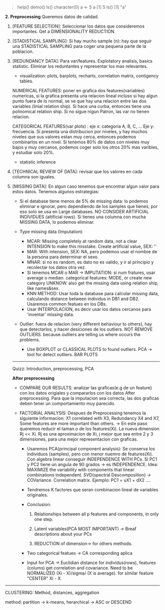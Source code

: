 > help()
> demo()
> ls()
character(0)
> a <- 5
> a
[1] 5
> ls()
[1] "a"

**2. Preprocessing** 
Queremos datos de calidad. 

1. [FEATURE SELECTION]: Seleccionar los datos que consideremos importantes. Get a DIMENSIONALITY REDUCTION. 

2. [STADISTICAL SAMPLING]: Si hay mucho sample (n): hay que seguir una STADISTICAL SAMPLING para coger una pequena parte de la poblacion. 

3. [REDUNDANCY DATA]: Para var/features. Explotatory analisis, basics statistic. Eliminar los reduntantes y representar los mas relevantes.
    * visualization: plots, barplots, recharts, correlation matrix, contigency tables. 
    
    NUMERICAL FEATURES: poner en grafica dos features(variables) numericas,  si la grafica presenta una relacion lineal incluso si hay algun punto fuera de lo normal, se ve que hay una relacion entre las dos variables (linial relation ship). Si hace una curba, entonces tiene una polinomical relation ship. Si no sigue nigun Patron, las var no tienen relacion. 

    CATEGORICAL FEATURES(var plots) : eje x: categoria A, B, C, ... Eje y: frecuencia. Si presenta una distribucion por niveles, y hay muchos niveles que sus valores estan muy cerca, entonces podemos combinarlos en un nivel. Si tenemos 80% de datos con niveles muy bajos y muy cercanos, podemos coger solo los otros 20% mas varibles, y estudiar solo 20%. 

    * statistic inference

4. [TECHNICAL REVIEW OF DATA]: revisar que los valores en cada columna son iguales. 

5. [MISSING DATA]: En algun caso tenemos que encontrar algun valor para estos datos. Tenemos algunos estrategias: 
    * Si el database tiene menos de 5% de missing data: lo podemos eliminar e ignorar, pero dependiendo de los samples que tienes, por eso solo se usa en Large databases. NO CONSIDER ARTIFICIAL INDIVIDUES (altificial rows). Si tienes una columna con mucha MISSING DATA, lo podemos eliminar. 

    * Type missing data (Imputation)
        * MCAR: Missing completely at random data, not a clear INTENSION to make this misstake. Create artificial value, SEX: ''
        * MAR: With intension, SEX: NA, pero podemos usar el nombre de la persona para determinar el sexo.
        * MNAR: si no es random, es dato no es valido, y ir al principio y recolectar los datos otra vez. 

        - Si tenemos MCAR o MAR -> IMPUTATION: si num fratures, usar average o median. categorical features: MODE, or create new category UNKNOW. also get the missing data using relation ship, like names&sex.

        * KNN METHOD: Usar toda la  database para calcular missing data, calculando distance between individus in DB1 and DB2. Usaremos common featues en los DBs.
        * Usar INTERPOLACION, es decir usar los datos cercanos para 'inventar' missing data. 

    * Outlier: fuera de relacion (very different behaviour to others), hay que detectarlos, y hacer desiciones de los outliers. NOT REMOVE OUTLIERS. because outliers are telling us where occurs the problems. 
        * Use BOXPLOT or CLASSICAL PLOTS to found outliers. PCA -> tool for detect outliers. BAR PLOTS

    ----------------------------------------------------------------

    Quizz: Introduction, preprocessing, PCA

    **After preprocessing**
    
    * COMPARE OUR RESULTS: analizar las graficas(e.g de un feature) con los datos origiales y compararlos con los datos After preprocessing. Para que la imputacion sea correcta, las dos graficas deben tener un comportamiento muy parecido. 

    * FACTORIAL ANALYSIS: Despues de Preprocessing tenemos la siguiente informacion: X1 correlated with X3, Redundancy X4 and X7, Some features are more important than others. 
    -> En este paso queremos reducir el taman.o de los features(Xi). La nueva dimension Rj << Xi. Rj es una aproximacion de Xi, j mejor que sea entre 2 y 3 dimensiones, para una mejor representacion con graficas. 
        * Usaremos PCA(principal component analysis): Se conserva los individuos (samples), pero con menor nuemro de features(Xi). Con algebra linear conseguir INDEPENDENCE WITH PCs. Si PC1 y PC2 tiene un angula de 90 grados -> es INDEPENDENCE. Idea: MAXIMIZE the variability with components that linear combinations independent. SVD(spectral Descomposition) -> COVariance. Correlation matrix. Ejemplo: PC1 = uX1 + dX2 ....
        
        * Tendremos K factores que seran combinacion lineal de variables originales. 

        
        * Conclusion:  
            1. Relationships between all p features and components, in only one step.     
            
            2. Latent variables(PCA MOST IMPORTANT) -> Breaf descriptions about your PCs

            3. REDUCTION of dimension-> for others methods. 

        
        * Two categorical featues -> CA corresponding aplica

        * Input for PCA -> Euclidian distance for individus(rows), features (colums) get correlation and covariance. Need to be NORMALIZED (Xi - X)/sigma/  (X is average). for similar feature "CENTER" Xi - X.  
        

-------------------------------------------------------------

CLUSTERING: Method, distances, aggregation

method: partition -> k-means, herarchical -> ASC or DESCEND








